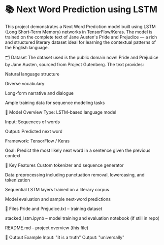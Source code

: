 # 📚 Next Word Prediction using LSTM
This project demonstrates a Next Word Prediction model built using LSTM (Long Short-Term Memory) networks in TensorFlow/Keras. The model is trained on the complete text of Jane Austen's Pride and Prejudice — a rich and structured literary dataset ideal for learning the contextual patterns of the English language.

🗂 Dataset
The dataset used is the public domain novel Pride and Prejudice by Jane Austen, sourced from Project Gutenberg. The text provides:

Natural language structure

Diverse vocabulary

Long-form narrative and dialogue

Ample training data for sequence modeling tasks

🧠 Model Overview
Type: LSTM-based language model

Input: Sequences of words

Output: Predicted next word

Framework: TensorFlow / Keras

Goal: Predict the most likely next word in a sentence given the previous context

🚀 Key Features
Custom tokenizer and sequence generator

Data preprocessing including punctuation removal, lowercasing, and tokenization

Sequential LSTM layers trained on a literary corpus

Model evaluation and sample next-word predictions

📁 Files
Pride and Prejudice.txt – training dataset

stacked_lstm.ipynb – model training and evaluation notebook (if still in repo)

README.md – project overview (this file)

📝 Output Example
Input: "it is a truth"
Output: "universally"
